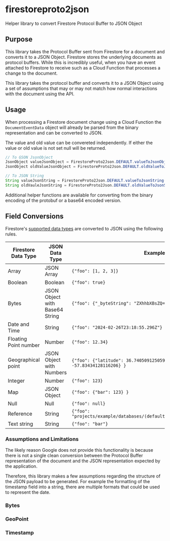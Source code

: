 # firestoreproto2json

Helper library to convert Firestore Protocol Buffer to JSON Object

## Purpose

This library takes the Protocol Buffer sent from Firestore for a document and converts it to a JSON Object. Firestore stores the underlying documents as protocol buffers. While this is incredibly useful, when you have an event attached to Firestore to receive such as a Cloud Function that processes a change to the document.

This library takes the protocol buffer and converts it to a JSON Object using a set of assumptions that may or may not match how normal interactions with the document using the API.

## Usage

When processing a Firestore document change using a Cloud Function the `DocumentEventData` object will already be parsed from the binary representation and can be converted to JSON.

The value and old value can be convereted independently. If either the value or old value is not set null will be returned.

```java
// To GSON JsonObject
JsonObject valueJsonObject = FirestoreProto2Json.DEFAULT.valueToJsonObject(documentEventData);
JsonObject oldValueJsonObject = FirestoreProto2Json.DEFAULT.oldValueToJsonObject(documentEventData);

// To JSON String
String valueJsonString = FirestoreProto2Json.DEFAULT.valueToJsonString(documentEventData);
String oldVauleJsonString = FirestoreProto2Json.DEFAULT.oldValueToJsonString(documentEventData);
```

Additional helper functions are available for converting from the binary encoding of the protobuf or a base64 encoded version.

## Field Conversions

Firestore's [supported data types](https://cloud.google.com/firestore/docs/concepts/data-types) are converted to JSON using the following rules.

| Firestore Data Type   | JSON Data Type                 | Example                                                                     |
| --------------------- | ------------------------------ | --------------------------------------------------------------------------- |
| Array                 | JSON Array                     | `{"foo": [1, 2, 3]}`                                                        |
| Boolean               | Boolean                        | `{"foo": true}`                                                             |
| Bytes                 | JSON Object with Base64 String | `{"foo": {"_byteString": "ZXhhbXBsZQ=="} }`                                 |
| Date and Time         | String                         | `{"foo": "2024-02-26T23:18:55.296Z"}`                                       |
| Floating Point number | Number                         | `{"foo": 12.34}`                                                            |
| Geographical point    | JSON Object with Numbers       | `{"foo": {"latitude": 36.74050912505929,"longitude": -57.83434128116206} }` |
| Integer               | Number                         | `{"foo": 123}`                                                              |
| Map                   | JSON Object                    | `{"foo": {"bar": 123} }`                                                    |
| Null                  | Null                           | `{"foo": null}`                                                             |
| Reference             | String                         | `{"foo": "projects/example/databases/(default)/documents/example/record"}`  |
| Text string           | String                         | `{"foo": "bar"}`                                                            |

### Assumptions and Limitations

The likely reason Google does not provide this functionality is because there is not a single clean conversion between the Protocol Buffer representation of the document and the JSON representation expected by the application.

Therefore, this library makes a few assumptions regarding the structure of the JSON payload to be generated. For example the formatting of the timestamp field into a string, there are multiple formats that could be used to represent the date.

### Bytes

### GeoPoint

### Timestamp
